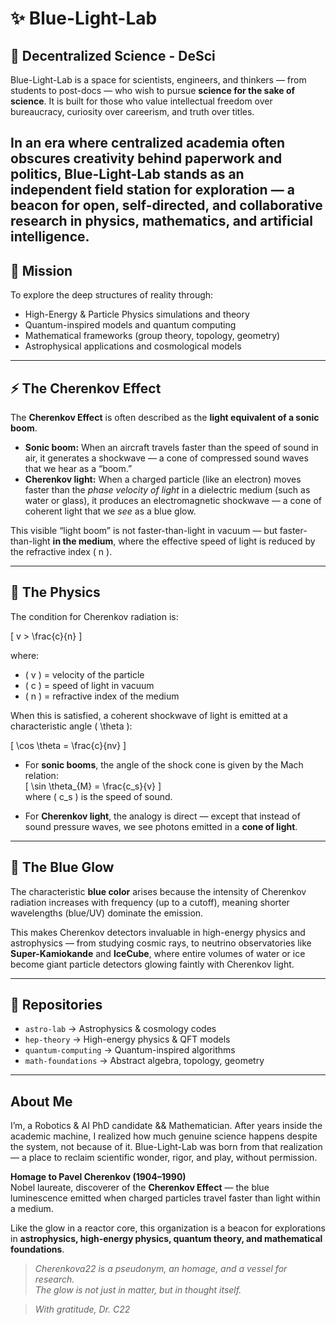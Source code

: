 
 # ✨ Blue-Light-Lab 

## 🧬 Decentralized Science - DeSci 
Blue-Light-Lab is a space for scientists, engineers, and thinkers — from students to post-docs — who wish to pursue **science for the sake of science**.
It is built for those who value intellectual freedom over bureaucracy, curiosity over careerism, and truth over titles.

In an era where centralized academia often obscures creativity behind paperwork and politics, Blue-Light-Lab stands as an independent field station for exploration — a beacon for open, self-directed, and collaborative research in physics, mathematics, and artificial intelligence.
---

## 🌌 Mission
To explore the deep structures of reality through:
- High-Energy & Particle Physics simulations and theory
- Quantum-inspired models and quantum computing
- Mathematical frameworks (group theory, topology, geometry)
- Astrophysical applications and cosmological models

---

## ⚡ The Cherenkov Effect  

The **Cherenkov Effect** is often described as the **light equivalent of a sonic boom**.  

- **Sonic boom:** When an aircraft travels faster than the speed of sound in air, it generates a shockwave — a cone of compressed sound waves that we hear as a “boom.”  
- **Cherenkov light:** When a charged particle (like an electron) moves faster than the *phase velocity of light* in a dielectric medium (such as water or glass), it produces an electromagnetic shockwave — a cone of coherent light that we *see* as a blue glow.  

This visible “light boom” is not faster-than-light in vacuum — but faster-than-light **in the medium**, where the effective speed of light is reduced by the refractive index \( n \).  

---

## 📐 The Physics

The condition for Cherenkov radiation is:

\[
v > \frac{c}{n}
\]

where:
- \( v \) = velocity of the particle  
- \( c \) = speed of light in vacuum  
- \( n \) = refractive index of the medium  

When this is satisfied, a coherent shockwave of light is emitted at a characteristic angle \( \theta \):  

\[
\cos \theta = \frac{c}{nv}
\]

- For **sonic booms**, the angle of the shock cone is given by the Mach relation:  
  \[
  \sin \theta_{M} = \frac{c_s}{v}
  \]  
  where \( c_s \) is the speed of sound.  

- For **Cherenkov light**, the analogy is direct — except that instead of sound pressure waves, we see photons emitted in a **cone of light**.  

---

## 🔵 The Blue Glow

The characteristic **blue color** arises because the intensity of Cherenkov radiation increases with frequency (up to a cutoff), meaning shorter wavelengths (blue/UV) dominate the emission.  

This makes Cherenkov detectors invaluable in high-energy physics and astrophysics — from studying cosmic rays, to neutrino observatories like **Super-Kamiokande** and **IceCube**, where entire volumes of water or ice become giant particle detectors glowing faintly with Cherenkov light.  

---

## 📂 Repositories
- `astro-lab` → Astrophysics & cosmology codes  
- `hep-theory` → High-energy physics & QFT models  
- `quantum-computing` → Quantum-inspired algorithms  
- `math-foundations` → Abstract algebra, topology, geometry  

---
## About Me 
I’m, a Robotics & AI PhD candidate && Mathematician. 
After years inside the academic machine, I realized how much genuine science happens despite the system, not because of it.
Blue-Light-Lab was born from that realization — a place to reclaim scientific wonder, rigor, and play, without permission.

**Homage to Pavel Cherenkov (1904–1990)**  
Nobel laureate, discoverer of the **Cherenkov Effect** — the blue luminescence emitted when charged particles travel faster than light within a medium.  

Like the glow in a reactor core, this organization is a beacon for explorations in **astrophysics, high-energy physics, quantum theory, and mathematical foundations**.  


> *Cherenkova22 is a pseudonym, an homage, and a vessel for research.*  
> *The glow is not just in matter, but in thought itself.*

> *With gratitude,* 
> *Dr. C22*

